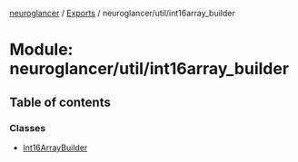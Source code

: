 [neuroglancer](../README.md) / [Exports](../modules.md) / neuroglancer/util/int16array\_builder

# Module: neuroglancer/util/int16array\_builder

## Table of contents

### Classes

- [Int16ArrayBuilder](../classes/neuroglancer_util_int16array_builder.Int16ArrayBuilder.md)

